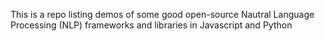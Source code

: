This is a repo listing demos of some good open-source Nautral Language Processing (NLP) frameworks and libraries in Javascript and Python
